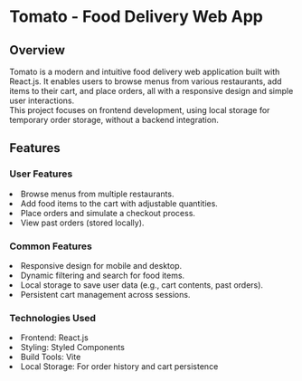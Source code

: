 <h1> Tomato - Food Delivery Web App </h1>
<h2> Overview </h2>
<p>Tomato is a modern and intuitive food delivery web application built with React.js. It enables users to browse menus from various restaurants, add items to their cart, and place orders, all with a responsive design and simple user interactions. <br />
This project focuses on frontend development, using local storage for temporary order storage, without a backend integration. </p>
<h2>Features</h2>
<p> 
<h3>User Features</h3>
<li>Browse menus from multiple restaurants.</li>
<li>Add food items to the cart with adjustable quantities.</li>
<li>Place orders and simulate a checkout process.</li>
<li>View past orders (stored locally).</li>
</p>
<p>
<h3>Common Features</h3>
<li>Responsive design for mobile and desktop.</li>
<li>Dynamic filtering and search for food items.</li>
<li>Local storage to save user data (e.g., cart contents, past orders).</li>
<li>Persistent cart management across sessions.</li>
</p>
<p>
<h3>Technologies Used</h3>
<li>Frontend: React.js</li>
<li>Styling: Styled Components</li>
<li>Build Tools: Vite</li>
<li>Local Storage: For order history and cart persistence</li>
</p>
